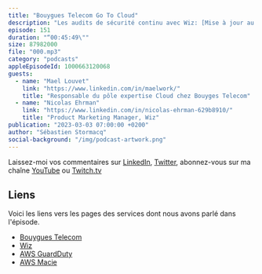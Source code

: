 ```yaml
---
title: "Bouygues Telecom Go To Cloud"
description: "Les audits de sécurité continu avec Wiz: [Mise à jour au 14 mars 2023. Ce podcast a été retiré à la demande de Bouygues Telecom].<p/><p/>L'opérateur Bouygues Telecom a une stratégie cloud native first pour toutes les nouvelles applications et a migré plus de la moitié de ses applications traditionnelles. Bouygues est un opérateur d'importance vitale, soumis à différentes obligations légales. Dans cet épisode, nous parlons des méthodes et outils utilisés pour répondre à ces obligations, notamment les outils de Wiz et AWS GuardDuty, pour une analyse en continu de leur chaîne de déploiement et une analyse en continu des déploiements et détecter d'éventuelle déviations. Environ 800 personnes ont été formées et sensibilisées aux techniques de sécurité continue."
episode: 151
duration: "“00:45:49\""
size: 87982000
file: "000.mp3"
category: "podcasts"
appleEpisodeId: 1000663120068
guests:
  - name: "Mael Louvet"
    link: "https://www.linkedin.com/in/maelwork/"
    title: "Responsable du pôle expertise Cloud chez Bouyges Telecom"
  - name: "Nicolas Ehrman"
    link: "https://www.linkedin.com/in/nicolas-ehrman-629b8910/"
    title: "Product Marketing Manager, Wiz"
publication: "2023-03-03 07:00:00 +0200"
author: "Sébastien Stormacq"
social-background: "/img/podcast-artwork.png"
---
```


Laissez-moi vos commentaires sur [LinkedIn](https://www.linkedin.com/in/sebastienstormacq/), [Twitter](https://twitter.com/sebsto), abonnez-vous sur ma chaîne [YouTube](https://www.youtube.com/sebsto) ou [Twitch.tv](https://www.twitch.tv/sebAWS)

## Liens

Voici les liens vers les pages des services dont nous avons parlé dans l'épisode.

- [Bouygues Telecom](https://www.bouyguestelecom.fr/)
- [Wiz](https://www.wiz.io/)
- [AWS GuardDuty](https://aws.amazon.com/guardduty/)
- [AWS Macie](https://aws.amazon.com/macie/)